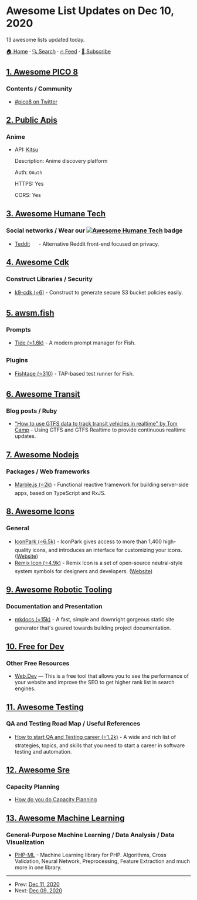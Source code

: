 # Awesome List Updates on Dec 10, 2020

13 awesome lists updated today.

[🏠 Home](/README.md) · [🔍 Search](https://www.trackawesomelist.com/search/) · [🔥 Feed](https://www.trackawesomelist.com/rss.xml) · [📮 Subscribe](https://trackawesomelist.us17.list-manage.com/subscribe?u=d2f0117aa829c83a63ec63c2f&id=36a103854c)



## [1. Awesome PICO 8](/content/pico-8/awesome-PICO-8/README.md)

### Contents / Community

*   [#pico8 on Twitter](https://twitter.com/hashtag/pico8)

## [2. Public Apis](/content/public-apis/public-apis/README.md)

### Anime

- API: [Kitsu](https://kitsu.docs.apiary.io/)

  Description: Anime discovery platform

  Auth: `OAuth`

  HTTPS: Yes

  CORS: Yes



## [3. Awesome Humane Tech](/content/humanetech-community/awesome-humane-tech/README.md)

### Social networks / Wear our   [![Awesome Humane Tech](https://raw.githubusercontent.com/humanetech-community/awesome-humane-tech/main/humane-tech-badge.svg?sanitize=true)](https://github.com/humanetech-community/awesome-humane-tech)   badge

*   [Teddit](https://teddit.net/) [<img src="https://raw.githubusercontent.com/humanetech-community/awesome-humane-tech/main/logo/codeberg.svg?sanitize=true" width="16"/>](https://codeberg.org/teddit/teddit) - Alternative Reddit front-end focused on privacy.

## [4. Awesome Cdk](/content/kalaiser/awesome-cdk/README.md)

### Construct Libraries / Security

*   [k9-cdk (⭐6)](https://github.com/k9securityio/k9-cdk) - Construct to generate secure S3 bucket policies easily.

## [5. awsm.fish](/content/jorgebucaran/awsm.fish/README.md)

### Prompts

*   [Tide (⭐1.6k)](https://github.com/IlanCosman/tide) - A modern prompt manager for Fish.

### Plugins

*   [Fishtape (⭐310)](https://github.com/jorgebucaran/fishtape) - TAP-based test runner for Fish.

## [6. Awesome Transit](/content/CUTR-at-USF/awesome-transit/README.md)

### Blog posts / Ruby

*   ["How to use GTFS data to track transit vehicles in realtime" by Tom Camp](https://www.ably.io/blog/gtfs-data-track-transit-vehicles-realtime) - Using GTFS and GTFS Realtime to provide continuous realtime updates.

## [7. Awesome Nodejs](/content/sindresorhus/awesome-nodejs/README.md)

### Packages / Web frameworks

*   [Marble.js (⭐2k)](https://github.com/marblejs/marble) - Functional reactive framework for building server-side apps, based on TypeScript and RxJS.

## [8. Awesome Icons](/content/notlmn/awesome-icons/README.md)

### General

*   [IconPark (⭐6.5k)](https://github.com/bytedance/IconPark#readme) - IconPark gives access to more than 1,400 high-quality icons, and introduces an interface for customizing your icons. ([Website](https://iconpark.bytedance.com))
*   [Remix Icon (⭐4.9k)](https://github.com/Remix-Design/RemixIcon#readme) - Remix Icon is a set of open-source neutral-style system symbols for designers and developers. ([Website](https://remixicon.com))

## [9. Awesome Robotic Tooling](/content/protontypes/awesome-robotic-tooling/README.md)

### Documentation and Presentation

*   [mkdocs (⭐15k)](https://github.com/mkdocs/mkdocs/) - A fast, simple and downright gorgeous static site generator that's geared towards building project documentation.

## [10. Free for Dev](/content/ripienaar/free-for-dev/README.md)

### Other Free Resources

*   [Web.Dev](https://web.dev/measure/) — This is a free tool that allows you to see the performance of your website and improve the SEO to get higher rank list in search engines.

## [11. Awesome Testing](/content/TheJambo/awesome-testing/README.md)

### QA and Testing Road Map / Useful References

*   [How to start QA and Testing career (⭐1.2k)](https://github.com/fityanos/Quality-Assurance-Road-Map) - A wide and rich list of strategies, topics, and skills that you need to start a career in software testing and automation.

## [12. Awesome Sre](/content/dastergon/awesome-sre/README.md)

### Capacity Planning

*   [How do you do Capacity Planning](https://jvns.ca/blog/2016/03/20/how-do-you-do-capacity-planning/)

## [13. Awesome Machine Learning](/content/josephmisiti/awesome-machine-learning/README.md)

### General-Purpose Machine Learning / Data Analysis / Data Visualization

*   [PHP-ML](https://gitlab.com/php-ai/php-ml) - Machine Learning library for PHP. Algorithms, Cross Validation, Neural Network, Preprocessing, Feature Extraction and much more in one library.

---

- Prev: [Dec 11, 2020](/content/2020/12/11/README.md)
- Next: [Dec 09, 2020](/content/2020/12/09/README.md)